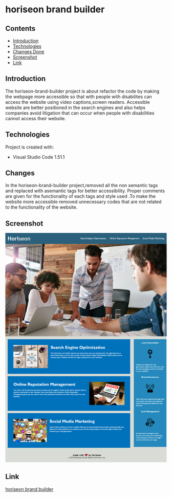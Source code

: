 # horiseon brand builder

## Contents
* [Introduction](#Introduction)
* [Technologies](#Technologies)
* [Changes Done](#Changes)
* [Screenshot](#Screenshot)
* [Link](#Link)

## Introduction

The horiseon-brand-builder project is about refactor the code by making the webpage more accessible so that with people with disabilites can access the website using video captions,screen readers. Accessible website are better positioned in the search engines and also helps companies avoid litigation that can occur when people with disabilities cannot access their website.

## Technologies
Project is created with:
* Visual Studio Code 1.51.1

## Changes

In the horiseon-brand-builder project,removed all the non semantic tags and replaced with asemantic tags for better accessibility. Proper comments are given for the functionality of each tags and style used .To make the website more accessible removed unnecessary codes that are not related to the functionality of the website.

	
## Screenshot
![image](./assets/images/website_screenshot.png)

## Link
[horiseon brand builder](https://panwaramita.github.io/CodeRefactoring/)

